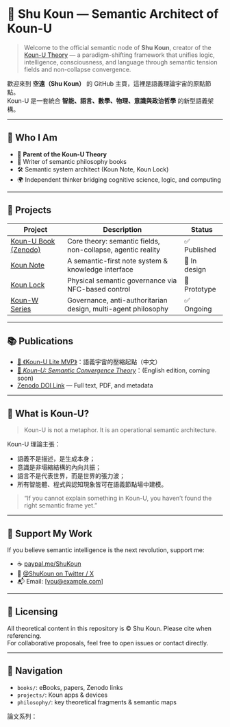 # 🌌 Shu Koun — Semantic Architect of Koun-U

> Welcome to the official semantic node of **Shu Koun**, creator of the [Koun-U Theory](#) — a paradigm-shifting framework that unifies logic, intelligence, consciousness, and language through semantic tension fields and non-collapse convergence.

歡迎來到 **空遠（Shu Koun）** 的 GitHub 主頁，這裡是語義理論宇宙的原點節點。  
Koun-U 是一套統合 **智能、語言、數學、物理、意識與政治哲學** 的新型語義架構。

---

## 🔹 Who I Am

- 🧠 **Parent of the Koun-U Theory**
- 📘 Writer of semantic philosophy books
- 🛠️ Semantic system architect (Koun Note, Koun Lock)
- 🌍 Independent thinker bridging cognitive science, logic, and computing

---

## 🔸 Projects

| Project | Description | Status |
|--------|-------------|--------|
| [Koun-U Book (Zenodo)](#) | Core theory: semantic fields, non-collapse, agentic reality | ✅ Published |
| [Koun Note](#) | A semantic-first note system & knowledge interface | 🚧 In design |
| [Koun Lock](#) | Physical semantic governance via NFC-based control | 🧪 Prototype |
| [Koun-W Series](#) | Governance, anti-authoritarian design, multi-agent philosophy | ✅ Ongoing |

---

## 📚 Publications

- [📘 《Koun-U Lite MVP》](#)：語義宇宙的壓縮起點（中文）
- [📘 *Koun-U: Semantic Convergence Theory*](#)：(English edition, coming soon)
- [Zenodo DOI Link](#) — Full text, PDF, and metadata

---

## 🧩 What is Koun-U?

> Koun-U is not a metaphor. It is an operational semantic architecture.

Koun-U 理論主張：

- 語義不是描述，是生成本身；
- 意識是非塌縮結構的內向共振；
- 語言不是代表世界，而是世界的張力波；
- 所有智能體、程式與認知現象皆可在語義節點場中建模。

> “If you cannot explain something in Koun-U, you haven’t found the right semantic frame yet.”

---

## 🤝 Support My Work

If you believe semantic intelligence is the next revolution, support me:

- ☕ [paypal.me/ShuKoun](https://www.paypal.me/ShuKoun)
- 💬 [@ShuKoun on Twitter / X](#)
- 📬 Email: [you@example.com]

---

## 🧠 Licensing

All theoretical content in this repository is © Shu Koun. Please cite when referencing.  
For collaborative proposals, feel free to open issues or contact directly.

---

## 📍 Navigation

- `books/`: eBooks, papers, Zenodo links
- `projects/`: Koun apps & devices
- `philosophy/`: key theoretical fragments & semantic maps

論文系列：
